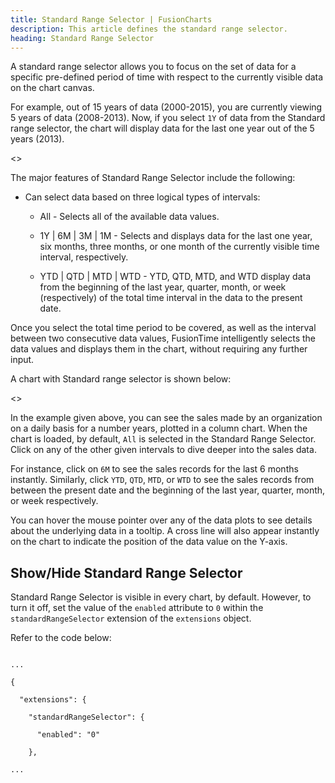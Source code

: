 ```yaml
---
title: Standard Range Selector | FusionCharts
description: This article defines the standard range selector.
heading: Standard Range Selector
---
```


A standard range selector allows you to focus on the set of data for a specific pre-defined period of time with respect to the currently visible data on the chart canvas. 

For example, out of 15 years of data (2000-2015), you are currently viewing 5 years of data (2008-2013). Now, if you select `1Y` of data from the Standard range selector, the chart will display data for the last one year out of the 5 years (2013). 

<<Annotated image>>

The major features of Standard Range Selector include the following:

* Can select data based on three logical types of intervals:

    * All - Selects all of the available data values.

    * 1Y | 6M | 3M | 1M - Selects and displays data for the last one year, six months, three months, or one month of the currently visible time interval, respectively.

    * YTD | QTD | MTD | WTD - YTD, QTD, MTD, and WTD display data from the beginning of the last year, quarter, month, or week (respectively) of the total time interval in the data to the present date.

Once you select the total time period to be covered, as well as the interval between two consecutive data values, FusionTime intelligently selects the data values and displays them in the chart, without requiring any further input.

A chart with Standard range selector is shown below:

<<Live chart>>

In the example given above, you can see the sales made by an organization on a daily basis for a number years, plotted in a column chart. When the chart is loaded, by default, `All` is selected in the Standard Range Selector. Click on any of the other given intervals to dive deeper into the sales data. 

For instance, click on `6M` to see the sales records for the last 6 months instantly. Similarly, click `YTD`, `QTD`, `MTD`, or `WTD` to see the sales records from between the present date and the beginning of the last year, quarter, month, or week respectively.

You can hover the mouse pointer over any of the data plots to see details about the underlying data in a tooltip. A cross line will also appear instantly on the chart to indicate the position of the data value on the Y-axis.

## Show/Hide Standard Range Selector

Standard Range Selector is visible in every chart, by default. However, to turn it off, set the value of the `enabled` attribute to `0` within the `standardRangeSelector` extension of the `extensions` object.

Refer to the code below:

```

...

{

  "extensions": {

    "standardRangeSelector": {

      "enabled": "0"

    },

...

```

